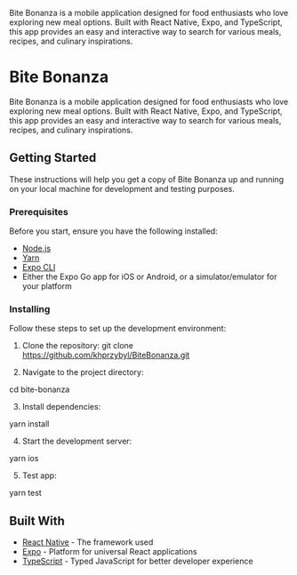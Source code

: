 Bite Bonanza is a mobile application designed for food enthusiasts who love exploring new meal options. Built with React Native, Expo, and TypeScript, this app provides an easy and interactive way to search for various meals, recipes, and culinary inspirations.

# Bite Bonanza

Bite Bonanza is a mobile application designed for food enthusiasts who love exploring new meal options. Built with React Native, Expo, and TypeScript, this app provides an easy and interactive way to search for various meals, recipes, and culinary inspirations.

## Getting Started

These instructions will help you get a copy of Bite Bonanza up and running on your local machine for development and testing purposes.

### Prerequisites

Before you start, ensure you have the following installed:

-   [Node.js](https://nodejs.org/)
-   [Yarn](https://yarnpkg.com/)
-   [Expo CLI](https://expo.dev/tools#cli)
-   Either the Expo Go app for iOS or Android, or a simulator/emulator for your platform

### Installing

Follow these steps to set up the development environment:

1. Clone the repository: git clone https://github.com/khprzybyl/BiteBonanza.git

2. Navigate to the project directory:

cd bite-bonanza

3. Install dependencies:

yarn install

4. Start the development server:

yarn ios

5. Test app:

yarn test

## Built With

-   [React Native](https://reactnative.dev/) - The framework used
-   [Expo](https://expo.dev/) - Platform for universal React applications
-   [TypeScript](https://www.typescriptlang.org/) - Typed JavaScript for better developer experience
